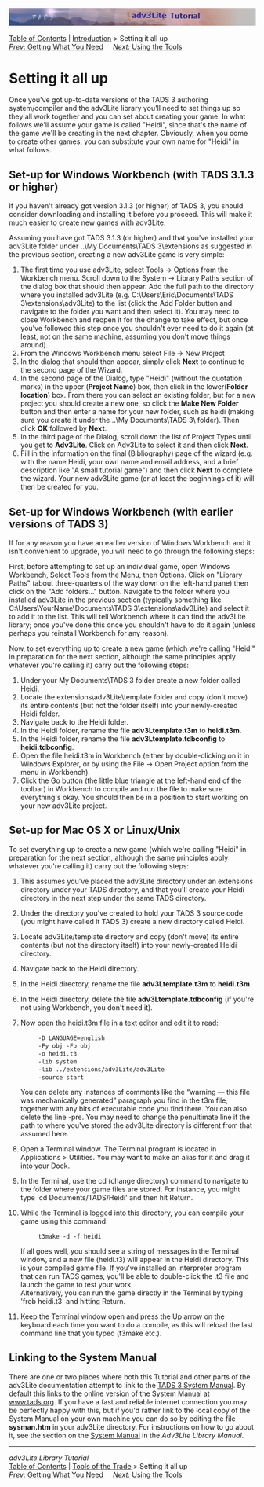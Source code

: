 <div class="topbar">

<img src="topbar.jpg" data-border="0" />

</div>

<div class="nav">

<a href="toc.htm" class="nav">Table of Contents</a> \|
<a href="intro.htm" class="nav">Introduction</a> \> Setting it all up  
<span class="navnp"><a href="getting.htm" class="nav"><em>Prev:</em> Getting What You
Need</a>    
<a href="using.htm" class="nav"><em>Next:</em> Using the Tools</a>    
</span>

</div>

<div class="main">

# Setting it all up

Once you've got up-to-date versions of the TADS 3 authoring
system/compiler and the adv3Lite library you'll need to set things up so
they all work together and you can set about creating your game. In what
follows we'll assume your game is called "Heidi", since that's the name
of the game we'll be creating in the next chapter. Obviously, when you
come to create other games, you can substitute your own name for "Heidi"
in what follows.

## Set-up for Windows Workbench (with TADS 3.1.3 or higher)

If you haven't already got version 3.1.3 (or higher) of TADS 3, you
should consider downloading and installing it before you proceed. This
will make it much easier to create new games with adv3Lite.

Assuming you have got TADS 3.1.3 (or higher) and that you've installed
your adv3Lite folder under ..\My Documents\TADS 3\extensions as
suggested in the previous section, creating a new adv3Lite game is very
simple:

1.  The first time you use adv3Lite, select Tools -\> Options from the
    Workbench menu. Scroll down to the System -\> Library Paths section
    of the dialog box that should then appear. Add the full path to the
    directory where you installed adv3Lite (e.g.
    C:\Users\Eric\Documents\TADS 3\extensions\adv3Lite) to the list
    (click the Add Folder button and navigate to the folder you want and
    then select it). You may need to close Workbench and reopen it for
    the change to take effect, but once you've followed this step once
    you shouldn't ever need to do it again (at least, not on the same
    machine, assuming you don't move things around).
2.  From the Windows Workbench menu select File -\> New Project
3.  In the dialog that should then appear, simply click **Next** to
    continue to the second page of the Wizard.
4.  In the second page of the Dialog, type "Heidi" (without the
    quotation marks) in the upper (**Project Name**) box, then click in
    the lower(**Folder location**) box. From there you can select an
    existing folder, but for a new project you should create a new one,
    so click the **Make New Folder** button and then enter a name for
    your new folder, such as heidi (making sure you create it under the
    ..\My Documents\TADS 3\\ folder). Then click **OK** followed by
    **Next**.
5.  In the third page of the Dialog, scroll down the list of Project
    Types until you get to **Adv3Lite**. Click on Adv3Lite to select it
    and then click **Next**.
6.  Fill in the information on the final (Bibliography) page of the
    wizard (e.g. with the name Heidi, your own name and email address,
    and a brief description like "A small tutorial game") and then click
    **Next** to complete the wizard. Your new adv3Lite game (or at least
    the beginnings of it) will then be created for you.

## Set-up for Windows Workbench (with earlier versions of TADS 3)

If for any reason you have an earlier version of Windows Workbench and
it isn't convenient to upgrade, you will need to go through the
following steps:

First, before attempting to set up an individual game, open Windows
Workbench, Select Tools from the Menu, then Options. Click on "Library
Paths" (about three-quarters of the way down on the left-hand pane) then
click on the "Add folders..." button. Navigate to the folder where you
installed adv3Lite in the previous section (typically something like
C:\Users\YourName\Documents\TADS 3\extensions\adv3Lite) and select it to
add it to the list. This will tell Workbench where it can find the
adv3Lite library; once you've done this once you shouldn't have to do it
again (unless perhaps you reinstall Workbench for any reason).

Now, to set everything up to create a new game (which we're calling
"Heidi" in preparation for the next section, although the same
principles apply whatever you're calling it) carry out the following
steps:

1.  Under your My Documents\TADS 3 folder create a new folder called
    Heidi.
2.  Locate the extensions\adv3Lite\template folder and copy (don't move)
    its entire contents (but not the folder itself) into your
    newly-created Heidi folder.
3.  Navigate back to the Heidi folder.
4.  In the Heidi folder, rename the file **adv3Ltemplate.t3m** to
    **heidi.t3m**.
5.  In the Heidi folder, rename the file **adv3Ltemplate.tdbconfig** to
    **heidi.tdbconfig**.
6.  Open the file heidi.t3m in Workbench (either by double-clicking on
    it in Windows Explorer, or by using the File -\> Open Project option
    from the menu in Workbench).
7.  Click the Go button (the little blue triangle at the left-hand end
    of the toolbar) in Workbench to compile and run the file to make
    sure everything's okay. You should then be in a position to start
    working on your new adv3Lite project.

  

## Set-up for Mac OS X or Linux/Unix

To set everything up to create a new game (which we're calling "Heidi"
in preparation for the next section, although the same principles apply
whatever you're calling it) carry out the following steps:

1.  This assumes you've placed the adv3Lite directory under an
    extensions directory under your TADS directory, and that you'll
    create your Heidi directory in the next step under the same TADS
    directory.

2.  Under the directory you've created to hold your TADS 3 source code
    (you might have called it TADS 3) create a new directory called
    Heidi.

3.  Locate adv3Lite/template directory and copy (don't move) its entire
    contents (but not the directory itself) into your newly-created
    Heidi directory.

4.  Navigate back to the Heidi directory.

5.  In the Heidi directory, rename the file **adv3Ltemplate.t3m** to
    **heidi.t3m**.

6.  In the Heidi directory, delete the file **adv3Ltemplate.tdbconfig**
    (if you're not using Workbench, you don't need it).

7.  Now open the heidi.t3m file in a text editor and edit it to read:  

             -D LANGUAGE=english     
             -Fy obj -Fo obj
             -o heidi.t3
             -lib system
             -lib ../extensions/adv3Lite/adv3Lite
             -source start

    You can delete any instances of comments like the “warning — this
    file was mechanically generated” paragraph you find in the t3m file,
    together with any bits of executable code you find there. You can
    also delete the line -pre. You may need to change the penultimate
    line if the path to where you've stored the adv3Lite directory is
    different from that assumed here.

8.  Open a Terminal window. The Terminal program is located in
    Applications \> Utilities. You may want to make an alias for it and
    drag it into your Dock.

9.  In the Terminal, use the cd (change directory) command to navigate
    to the folder where your game files are stored. For instance, you
    might type 'cd Documents/TADS/Heidi' and then hit Return.

10. While the Terminal is logged into this directory, you can compile
    your game using this command:

             t3make -d -f heidi

    If all goes well, you should see a string of messages in the
    Terminal window, and a new file (heidi.t3) will appear in the Heidi
    directory. This is your compiled game file. If you've installed an
    interpreter program that can run TADS games, you'll be able to
    double-click the .t3 file and launch the game to test your work.  
    Alternatively, you can run the game directly in the Terminal by
    typing 'frob heidi.t3' and hitting Return.

11. Keep the Terminal window open and press the Up arrow on the keyboard
    each time you want to do a compile, as this will reload the last
    command line that you typed (t3make etc.).

  

## Linking to the System Manual

There are one or two places where both this Tutorial and other parts of
the adv3Lite documentation attempt to link to the [TADS 3 System
Manual](../sysman.htm). By default this links to the online version of
the System Manual at www.tads.org. If you have a fast and reliable
internet connection you may be perfectly happy with this, but if you'd
rather link to the local copy of the System Manual on your own machine
you can do so by editing the file **sysman.htm** in your adv3Lite
directory. For instructions on how to go about it, see the section on
the [System Manual](../manual/mingame.htm#sysman) in the *Adv3Lite
Library Manual*.

</div>

------------------------------------------------------------------------

<div class="navb">

*adv3Lite Library Tutorial*  
<a href="toc.htm" class="nav">Table of Contents</a> \|
<a href="intro.htm" class="nav">Tools of the Trade</a> \> Setting it all
up  
<span class="navnp"><a href="getting.htm" class="nav"><em>Prev:</em> Getting What You
Need</a>    
<a href="using.htm" class="nav"><em>Next:</em> Using the Tools</a>    
</span>

</div>
